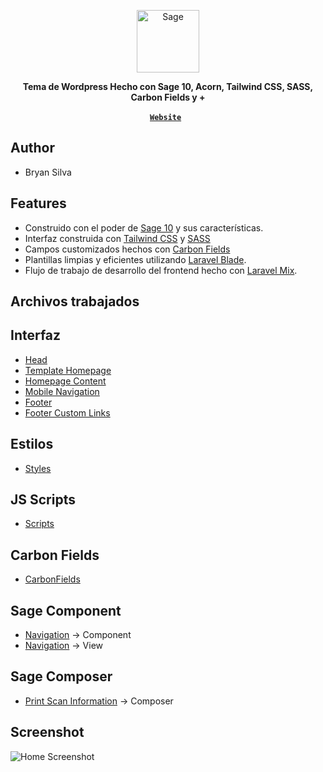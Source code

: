 <p align="center">
  <a href="https://roots.io/sage/">
    <img alt="Sage" src="https://printscan.sagedevelopment.tech/wp-content/themes/printscan/public/images/footer-logo.svg" height="100">
  </a>
</p>

<p align="center">
  <strong>Tema de Wordpress Hecho con Sage 10, Acorn, Tailwind CSS, SASS, Carbon Fields y +</strong>
</p>

<p align="center">
  <a href="https://printscan.sagedevelopment.tech/" target="_blank"><strong><code>Website</code></strong></a> &nbsp;
</p>

## Author
- Bryan Silva

## Features

- Construido con el poder de [Sage 10](https://roots.io/sage/) y sus características.
- Interfaz construida con [Tailwind CSS](https://tailwindcss.com/) y [SASS](https://sass-lang.com/)
- Campos customizados hechos con [Carbon Fields](https://carbonfields.net/)
- Plantillas limpias y eficientes utilizando [Laravel Blade](https://laravel.com/docs/master/blade).
- Flujo de trabajo de desarrollo del frontend hecho con [Laravel Mix](https://laravel-mix.com/).

## Archivos trabajados

## Interfaz
- [Head](https://github.com/bryan2811/printscan/blob/master/resources/views/head.blade.php)
- [Template Homepage](https://github.com/bryan2811/printscan/blob/master/resources/views/template-homepage.blade.php)
- [Homepage Content](https://github.com/bryan2811/printscan/blob/master/resources/views/sections/homepage-content.blade.php)
- [Mobile Navigation](https://github.com/bryan2811/printscan/blob/master/resources/views/sections/mobile-navigation.blade.php)
- [Footer](https://github.com/bryan2811/printscan/blob/master/resources/views/sections/footer.blade.php)
- [Footer Custom Links](https://github.com/bryan2811/printscan/blob/master/resources/views/sections/footer-contact-links.blade.php)

## Estilos
- [Styles](https://github.com/bryan2811/printscan/tree/master/resources/styles)

## JS Scripts
- [Scripts](https://github.com/bryan2811/printscan/tree/master/resources/scripts)

## Carbon Fields
- [CarbonFields](https://github.com/bryan2811/printscan/blob/master/app/Hooks/CarbonFields.php)

## Sage Component
- [Navigation](https://github.com/bryan2811/printscan/blob/master/app/View/Components/Navigation.php) -> Component
- [Navigation](https://github.com/bryan2811/printscan/blob/master/resources/views/components/navigation.blade.php) -> View

## Sage Composer
- [Print Scan Information](https://github.com/bryan2811/printscan/blob/master/app/View/Composers/PrintScanInformation.php) -> Composer

## Screenshot

![Home Screenshot](https://printscan.sagedevelopment.tech/wp-content/uploads/2022/11/home.png)